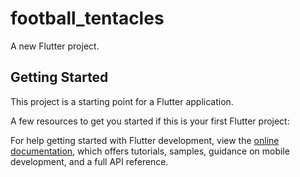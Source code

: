 # football_tentacles

A new Flutter project.

## Getting Started

This project is a starting point for a Flutter application.

A few resources to get you started if this is your first Flutter project:

[comment]: <> (- [Lab: Write your first Flutter app]&#40;https://docs.flutter.dev/get-started/codelab&#41;)

[comment]: <> (- [Cookbook: Useful Flutter samples]&#40;https://docs.flutter.dev/cookbook&#41;)

For help getting started with Flutter development, view the
[online documentation](https://docs.flutter.dev/), which offers tutorials,
samples, guidance on mobile development, and a full API reference.
